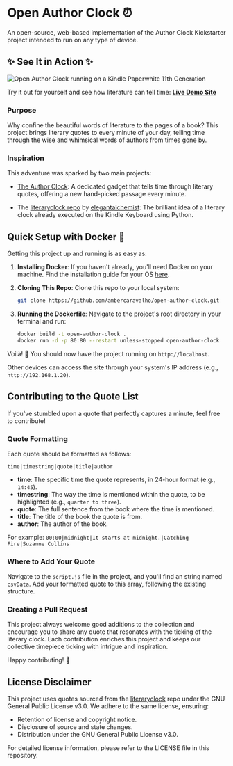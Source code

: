 # Open Author Clock ⏰

An open-source, web-based implementation of the Author Clock Kickstarter project intended to run on any type of device.

## ✨ See It in Action ✨

![Open Author Clock running on a Kindle Paperwhite 11th Generation](link-to-your-photo.jpg)

Try it out for yourself and see how literature can tell time: [__Live Demo Site__](https://clock.ambercaravalho.com)

### Purpose

Why confine the beautiful words of literature to the pages of a book? This project brings literary quotes to every minute of your day, telling time through the wise and whimsical words of authors from times gone by.

### Inspiration

This adventure was sparked by two main projects:

- [The Author Clock](https://www.authorclock.com): A dedicated gadget that tells time through literary quotes, offering a new hand-picked passage every minute.

- The [literaryclock repo](https://github.com/elegantalchemist/literaryclock) by [elegantalchemist](https://github.com/elegantalchemist): The brilliant idea of a literary clock already executed on the Kindle Keyboard using Python.

## Quick Setup with Docker 🚢

Getting this project up and running is as easy as:

1. __Installing Docker__: If you haven't already, you'll need Docker on your machine. Find the installation guide for your OS [here](https://docs.docker.com/engine/install/).

2. __Cloning This Repo__: Clone this repo to your local system:

    ```bash
    git clone https://github.com/ambercaravalho/open-author-clock.git
    ```

3. __Running the Dockerfile__: Navigate to the project's root directory in your terminal and run:

    ```bash
    docker build -t open-author-clock .
    docker run -d -p 80:80 --restart unless-stopped open-author-clock
    ```

Voilà! 🥳 You should now have the project running on `http://localhost`. 

Other devices can access the site through your system's IP address (e.g., `http://192.168.1.20`).

## Contributing to the Quote List

If you've stumbled upon a quote that perfectly captures a minute, feel free to contribute!

### Quote Formatting

Each quote should be formatted as follows:

`time|timestring|quote|title|author`

- **time**: The specific time the quote represents, in 24-hour format (e.g., `14:45`).
- **timestring**: The way the time is mentioned within the quote, to be highlighted (e.g., `quarter to three`).
- **quote**: The full sentence from the book where the time is mentioned.
- **title**: The title of the book the quote is from.
- **author**: The author of the book.

For example: `00:00|midnight|It starts at midnight.|Catching Fire|Suzanne Collins`

### Where to Add Your Quote

Navigate to the `script.js` file in the project, and you'll find an string named `csvData`. Add your formatted quote to this array, following the existing structure.

### Creating a Pull Request

This project always welcome good additions to the collection and encourage you to share any quote that resonates with the ticking of the literary clock. Each contribution enriches this project and keeps our collective timepiece ticking with intrigue and inspiration.

Happy contributing! 🎉

## License Disclaimer

This project uses quotes sourced from the [literaryclock](https://github.com/elegantalchemist/literaryclock) repo under the GNU General Public License v3.0. We adhere to the same license, ensuring:
- Retention of license and copyright notice.
- Disclosure of source and state changes.
- Distribution under the GNU General Public License v3.0.

For detailed license information, please refer to the LICENSE file in this repository.

